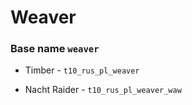 
# Weaver 
### Base name `weaver`

 - Timber - `t10_rus_pl_weaver`

 - Nacht Raider - `t10_rus_pl_weaver_waw`
